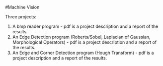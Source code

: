 #Machine Vision

Three projects:

1.  A bmp reader program - pdf is a project description and a report of the results.
2.  An Edge Detection program (Roberts/Sobel, Laplacian of Gaussian, Morphological Operators) - pdf is a project description and a report of the results.
3.  An Edge and Corner Detection program (Hough Transform) - pdf is a project description and a report of the results.